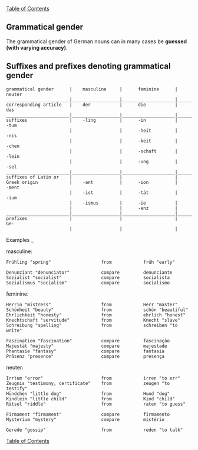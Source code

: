 [Table of Contents](Readme.md)

Grammatical gender
-

The grammatical gender of German nouns can in many cases be **guessed (with varying accuracy)**.

Suffixes and prefixes denoting grammatical gender
-

    grammatical gender      |    masculine     |      feminine      |      neuter
    ________________________|__________________|____________________|___________________
    corresponding article   |    der           |      die           |      das
    ________________________|__________________|____________________|___________________
    suffixes                |    -ling         |      -in           |      -tum
                            |                  |      -heit         |      -nis
                            |                  |      -keit         |      -chen
                            |                  |      -schaft       |      -lein
                            |                  |      -ung          |      -sel
    ________________________|__________________|____________________|___________________
    suffixes of Latin or    |                  |                    |
    Greek origin            |    -ant          |      -ion          |      -ment
                            |    -ist          |      -tät          |      -ium
                            |    -ismus        |      -ie           |
                            |                  |      -enz          |
    ________________________|__________________|____________________|___________________
    prefixes                |                  |                    |      Ge-
                            |                  |                    |

Examples
_

masculine:

    Frühling "spring"                   from            früh "early"

    Denunziant "denunciator"            compare         denunciante
    Sozialist "socialist"               compare         socialista
    Sozialismus "socialism"             compare         socialismo

feminine:

    Herrin "mistress"                   from            Herr "master"
    Schönheit "beauty"                  from            schön "beautiful"
    Ehrlichkeit "honesty"               from            ehrlich "honest"
    Knechtschaft "servitude"            from            Knecht "slave"
    Schreibung "spelling"               from            schreiben "to write"

    Faszination "fascination"           compare         fascinação
    Majestät "majesty"                  compare         majestade
    Phantasie "fantasy"                 compare         fantasia
    Präsenz "presence"                  compare         presença

neuter:

    Irrtum "error"                      from            irren "to err"
    Zeugnis "testimony, certificate"    from            zeugen "to testify"
    Hündchen "little dog"               from            Hund "dog"
    Kindlein "little child"             from            Kind "child"
    Rätsel "riddle"                     from            raten "to guess"

    Firmament "firmament"               compare         firmamento
    Mysterium "mystery"                 compare         mistério

    Gerede "gossip"                     from            reden "to talk"

[Table of Contents](Readme.md)



